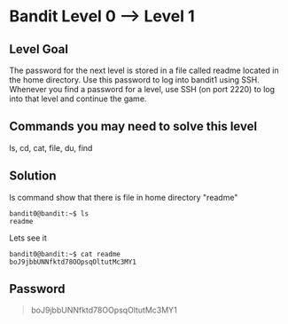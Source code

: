 # Bandit Level 0 --> Level 1  
## Level Goal

The password for the next level is stored in a file called readme located in the home directory. Use this password to log into bandit1 using SSH. Whenever you find a password for a level, use SSH (on port 2220) to log into that level and continue the game. 

## Commands you may need to solve this level
ls, cd, cat, file, du, find

## Solution
ls command show that there is file in home directory "readme"
```
bandit0@bandit:~$ ls
readme
```
Lets see it
```
bandit0@bandit:~$ cat readme
boJ9jbbUNNfktd78OOpsqOltutMc3MY1
```

## Password
> boJ9jbbUNNfktd78OOpsqOltutMc3MY1

